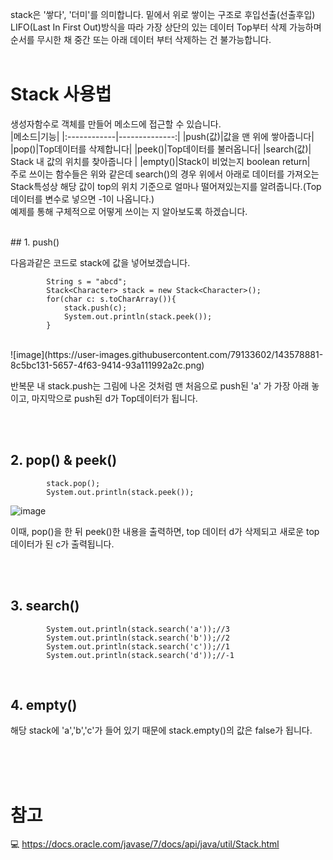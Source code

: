 stack은 '쌓다', '더미'를 의미합니다. 밑에서 위로 쌓이는 구조로 
후입선출(선출후입) LIFO(Last In First Out)방식을 따라
가장 상단의 있는 데이터 Top부터 삭제 가능하며 순서를 무시한 채 
중간 또는 아래 데이터 부터 삭제하는 건 불가능합니다. 
<br/>
<br/>

# Stack 사용법

생성자함수로 객체를 만들어 메소드에 접근할 수 있습니다. 
<br/>
|메소드|기능|
|:------------|--------------:|
|push(값)|값을 맨 위에 쌓아줍니다|
|pop()|Top데이터를 삭제합니다|
|peek()|Top데이터를 불러옵니다|
|search(값)| Stack 내 값의 위치를 찾아줍니다 |
|empty()|Stack이 비었는지 boolean return|
<br/>
주로 쓰이는 함수들은 위와 같은데 
search()의 경우 위에서 아래로 데이터를 가져오는 Stack특성상
해당 값이 top의 위치 기준으로 얼마나 떨어져있는지를 알려줍니다.(Top데이터를 변수로 넣으면 -1이 나옵니다.)
<br/>
예제를 통해 구체적으로 어떻게 쓰이는 지 알아보도록 하겠습니다. 

<br/>
## 1. push()

다음과같은 코드로 stack에 값을 넣어보겠습니다. 

```
        String s = "abcd";
        Stack<Character> stack = new Stack<Character>();
        for(char c: s.toCharArray()){
            stack.push(c);
            System.out.println(stack.peek());
        }
```

<br/>
![image](https://user-images.githubusercontent.com/79133602/143578881-8c5bc131-5657-4f63-9414-93a111992a2c.png)


반복문 내 stack.push는 그림에 나온 것처럼 맨 처음으로 push된 'a' 가 가장 아래 놓이고, 마지막으로 push된 d가 Top데이터가 됩니다. 

<br/><br/>

## 2. pop() & peek()


```
        stack.pop();
        System.out.println(stack.peek());

```

![image](https://user-images.githubusercontent.com/79133602/143578922-6a9670ca-b16e-465c-8639-43911b3e46d8.png)

이때, pop()을 한 뒤 peek()한 내용을 출력하면, top 데이터 d가 삭제되고 새로운 top데이터가 된 c가 출력됩니다. 

<br/><br/>
## 3. search()


```
        System.out.println(stack.search('a'));//3
        System.out.println(stack.search('b'));//2
        System.out.println(stack.search('c'));//1
        System.out.println(stack.search('d'));//-1
```

<br/>

## 4. empty()

해당 stack에 'a','b','c'가 들어 있기 때문에 stack.empty()의 값은 false가 됩니다. 

<br/><br/><br/>

# 참고

💻 <https://docs.oracle.com/javase/7/docs/api/java/util/Stack.html>